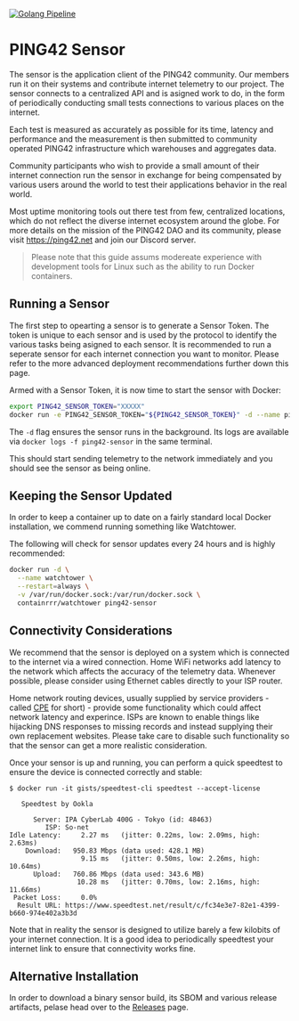 [![Golang Pipeline](https://github.com/ping-42/sensor/actions/workflows/go-pipeline.yml/badge.svg)](https://github.com/ping-42/sensor/actions/workflows/go-pipeline.yml)
# PING42 Sensor

The sensor is the application client of the PING42 community. Our members run it on their systems and contribute internet telemetry to our project. The sensor connects to a centralized API and is asigned work to do, in the form of periodically conducting small tests connections to various places on the internet.

Each test is measured as accurately as possible for its time, latency and performance and the measurement is then submitted to community operated PING42 infrastructure which warehouses and aggregates data.

Community participants who wish to provide a small amount of their internet connection run the sensor in exchange for being compensated by various users around the world to test their applications behavior in the real world.

Most uptime monitoring tools out there test from few, centralized locations, which do not reflect the diverse internet ecosystem around the globe. For more details on the mission of the PING42 DAO and its community, please visit https://ping42.net and join our Discord server.

> Please note that this guide assums modereate experience with development tools for Linux such as the ability to run Docker containers.

## Running a Sensor

The first step to opearting a sensor is to generate a Sensor Token. The token is unique to each sensor and is used by the protocol to identify the various tasks being asigned to each sensor. It is recommended to run a seperate sensor for each internet connection you want to monitor. Please refer to the more advanced deployment recommendations further down this page.

Armed with a Sensor Token, it is now time to start the sensor with Docker:

```bash
export PING42_SENSOR_TOKEN="XXXXX"
docker run -e PING42_SENSOR_TOKEN="${PING42_SENSOR_TOKEN}" -d --name ping42-sensor --restart=always ghcr.io/ping-42/sensor:latest
```

The `-d` flag ensures the sensor runs in the background. Its logs are available via `docker logs -f ping42-sensor` in the same terminal.

This should start sending telemetry to the network immediately and you should see the sensor as being online.

## Keeping the Sensor Updated

In order to keep a container up to date on a fairly standard local Docker installation, we commend running something like Watchtower.

The following will check for sensor updates every 24 hours and is highly recommended:

```bash
docker run -d \
  --name watchtower \
  --restart=always \
  -v /var/run/docker.sock:/var/run/docker.sock \
  containrrr/watchtower ping42-sensor
```

## Connectivity Considerations

We recommend that the sensor is deployed on a system which is connected to the internet via a wired connection. Home WiFi networks add latency to the network which affects the accuracy of the telemetry data. Whenever possible, please consider using Ethernet cables directly to your ISP router.

Home network routing devices, usually supplied by service providers - called [CPE](https://en.wikipedia.org/wiki/Customer-premises_equipment) for short) - provide some functionality which could affect network latency and experince. ISPs are known to enable things like hijacking DNS responses to missing records and instead supplying their own replacement websites. Please take care to disable such functionality so that the sensor can get a more realistic consideration. 

Once your sensor is up and running, you can perform a quick speedtest to ensure the device is connected correctly and stable:

```
$ docker run -it gists/speedtest-cli speedtest --accept-license

   Speedtest by Ookla

      Server: IPA CyberLab 400G - Tokyo (id: 48463)
         ISP: So-net
Idle Latency:     2.27 ms   (jitter: 0.22ms, low: 2.09ms, high: 2.63ms)
    Download:   950.83 Mbps (data used: 428.1 MB)
                  9.15 ms   (jitter: 0.50ms, low: 2.26ms, high: 10.64ms)
      Upload:   760.86 Mbps (data used: 343.6 MB)
                 10.28 ms   (jitter: 0.70ms, low: 2.16ms, high: 11.66ms)
 Packet Loss:     0.0%
  Result URL: https://www.speedtest.net/result/c/fc34e3e7-82e1-4399-b660-974e402a3b3d
```


Note that in reality the sensor is designed to utilize barely a few kilobits of your internet connection. It is a good idea to periodically speedtest your internet link to ensure that connectivity works fine.

## Alternative Installation

In order to download a binary sensor build, its SBOM and various release artifacts, pelase head over to the [Releases](https://github.com/ping-42/sensor/releases) page.
